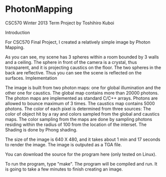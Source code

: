 PhotonMapping
=============

CSC570 Winter 2013 Term Project
 by Toshihiro Kuboi

Introduction

For CSC570 Final Project, I created a relatively simple image by Photon Mapping.


As you can see, my scene has 3 spheres within a room bounded by 3 walls and a ceiling. The sphere in front of the camera is a crystal, thus transparent, and it is projecting caustics on the floor. The two spheres in the back are reflective. Thus you can see the scene is reflected on the surfaces.
Implementation

The image is built from two photon maps: one for global illumination and the other one for caustics. The global map contains more than 20000 photons. The photon maps are implemented as standard C/C++ arrays. Photons are allowed to bounce maximum of 3 times. The caustics map contains 5000 photons. The color of each pixel is determined from three sources: The color of object hit by a ray and colors sampled from the global and caustics maps. The color sampling from the maps are done by sampling photons residing within the radius of 100 from the location of the interset. The Shading is done by Phong shading.

The size of the image is 640 X 480, and it takes about 1 min and 17 seconds to render the image. The image is outputed as a TGA file.

You can download the source for the program here (only tested on Linux).

To run the program, type "make". The program will be compiled and run. It is going to take a few minutes to finish creating an image.
